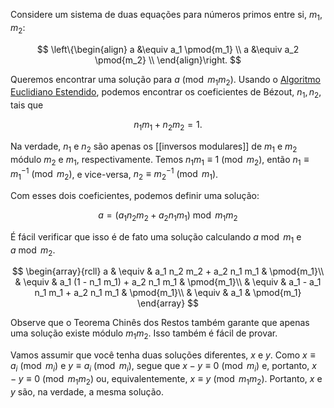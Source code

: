 
Considere um sistema de duas equações para números primos entre si, $m_1, m_2$:

$$ \left\{\begin{align} a &\equiv a_1 \pmod{m_1} \\ a &\equiv a_2 \pmod{m_2} \\ \end{align}\right. $$

Queremos encontrar uma solução para $a \pmod{m_1 m_2}$. Usando o [Algoritmo Euclidiano Estendido](obsidian://open?vault=Algoritmos&file=algoritmos%2FArtigos%2FAlgebra%2FAlgoritmo%20de%20Euclides%20Estendido%2FAlgoritmo%20-%20Algoritmo%20de%20Euclides%20Estendido), podemos encontrar os coeficientes de Bézout, $n_1, n_2$, tais que

$$n_1 m_1 + n_2 m_2 = 1.$$

Na verdade, $n_1$ e $n_2$ são apenas os [[inversos modulares]] de $m_1$ e $m_2$ módulo $m_2$ e $m_1$, respectivamente. Temos $n_1 m_1 \equiv 1 \pmod{m_2}$, então $n_1 \equiv m_1^{-1} \pmod{m_2}$, e vice-versa, $n_2 \equiv m_2^{-1} \pmod{m_1}$.

Com esses dois coeficientes, podemos definir uma solução:

$$a = (a_1 n_2 m_2 + a_2 n_1 m_1) \bmod{m_1 m_2}$$

É fácil verificar que isso é de fato uma solução calculando $a \bmod{m_1}$ e $a \bmod{m_2}$.

$$ \begin{array}{rcll} a & \equiv & a_1 n_2 m_2 + a_2 n_1 m_1 & \pmod{m_1}\\ & \equiv & a_1 (1 - n_1 m_1) + a_2 n_1 m_1 & \pmod{m_1}\\ & \equiv & a_1 - a_1 n_1 m_1 + a_2 n_1 m_1 & \pmod{m_1}\\ & \equiv & a_1 & \pmod{m_1} \end{array} $$

Observe que o Teorema Chinês dos Restos também garante que apenas uma solução existe módulo $m_1 m_2$. Isso também é fácil de provar.

Vamos assumir que você tenha duas soluções diferentes, $x$ e $y$. Como $x \equiv a_i \pmod{m_i}$ e $y \equiv a_i \pmod{m_i}$, segue que $x − y \equiv 0 \pmod{m_i}$ e, portanto, $x − y \equiv 0 \pmod{m_1 m_2}$ ou, equivalentemente, $x \equiv y \pmod{m_1 m_2}$. Portanto, $x$ e $y$ são, na verdade, a mesma solução.